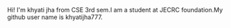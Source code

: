 Hi! I'm khyati jha from CSE 3rd sem.I am a student at JECRC foundation.My github user name is khyatijha777.